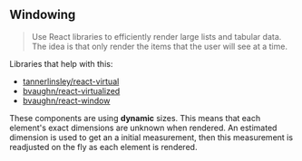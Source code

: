 ## Windowing

> Use React libraries to efficiently render large lists and tabular data. The idea is that only render the items that the user will see at a time.

Libraries that help with this:

-   [tannerlinsley/react-virtual](https://github.com/tannerlinsley/react-virtual)
-   [bvaughn/react-virtualized](https://github.com/bvaughn/react-virtualized)
-   [bvaughn/react-window](https://github.com/bvaughn/react-window)

These components are using **dynamic** sizes. This means that each element's exact dimensions are unknown when rendered. An estimated dimension is used to get an a initial measurement, then this measurement is readjusted on the fly as each element is rendered.
